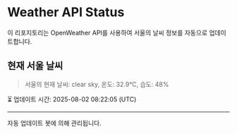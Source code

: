 
# Weather API Status

이 리포지토리는 OpenWeather API를 사용하여 서울의 날씨 정보를 자동으로 업데이트합니다.

## 현재 서울 날씨
> 서울의 현재 날씨: clear sky, 온도: 32.9°C, 습도: 48%

⏳ 업데이트 시간: 2025-08-02 08:22:05 (UTC)

---
자동 업데이트 봇에 의해 관리됩니다.
